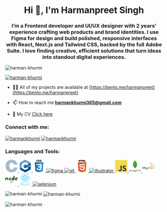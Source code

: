 <h1 align="center">Hi 👋, I'm Harmanpreet Singh</h1>
<h3 align="center">I’m a Frontend developer and UI/UX designer with 2 years’ experience crafting web products and brand identities. I use Figma for design and build polished, responsive interfaces with React, Next.js and Tailwind CSS, backed by the full Adobe Suite. I love finding creative, efficient solutions that turn ideas into standout digital experiences.</h3>

<p align="left"> <img src="https://komarev.com/ghpvc/?username=harman-khurmi&label=Profile%20views&color=0e75b6&style=flat" alt="harman-khurmi" /> </p>

<p align="left"> <a href="https://github.com/ryo-ma/github-profile-trophy"><img src="https://github-profile-trophy.vercel.app/?username=harman-khurmi" alt="harman-khurmi" /></a> </p>

- 👨‍💻 All of my projects are available at [https://bento.me/harmanpreet](https://bento.me/harmanpreet)

- 📫 How to reach me **harmankhurmi365@gmail.com**

- 📄 My CV [Click here](https://drive.google.com/file/d/1_zZiuKD5VMfSwPiCNLCkNyKO0SwuCzni/view?usp=sharing)

<h3 align="left">Connect with me:</h3>
<p align="left">
<a href="https://linkedin.com/in/harmankhurmi" target="blank"><img align="center" src="https://raw.githubusercontent.com/rahuldkjain/github-profile-readme-generator/master/src/images/icons/Social/linked-in-alt.svg" alt="harmankhurmi" height="30" width="40" /></a>
<a href="https://www.behance.net/harmankhurmi" target="blank"><img align="center" src="https://raw.githubusercontent.com/rahuldkjain/github-profile-readme-generator/master/src/images/icons/Social/behance.svg" alt="harmankhurmi" height="30" width="40" /></a>
</p>

<h3 align="left">Languages and Tools:</h3>
<p align="left"> </a> <a href="https://www.cprogramming.com/" target="_blank" rel="noreferrer"> <img src="https://raw.githubusercontent.com/devicons/devicon/master/icons/c/c-original.svg" alt="c" width="40" height="40"/> </a> <a href="https://www.w3schools.com/cpp/" target="_blank" rel="noreferrer"> <img src="https://raw.githubusercontent.com/devicons/devicon/master/icons/cplusplus/cplusplus-original.svg" alt="cplusplus" width="40" height="40"/> </a> <a href="https://www.w3schools.com/css/" target="_blank" rel="noreferrer"> <img src="https://raw.githubusercontent.com/devicons/devicon/master/icons/css3/css3-original-wordmark.svg" alt="css3" width="40" height="40"/> </a> <a href="https://www.figma.com/" target="_blank" rel="noreferrer"> <img src="https://www.vectorlogo.zone/logos/figma/figma-icon.svg" alt="figma" width="40" height="40"/> </a> <a href="https://git-scm.com/" target="_blank" rel="noreferrer"> <img src="https://www.vectorlogo.zone/logos/git-scm/git-scm-icon.svg" alt="git" width="40" height="40"/> </a> <a href="https://www.w3.org/html/" target="_blank" rel="noreferrer"> <img src="https://raw.githubusercontent.com/devicons/devicon/master/icons/html5/html5-original-wordmark.svg" alt="html5" width="40" height="40"/> </a> <a href="https://www.adobe.com/in/products/illustrator.html" target="_blank" rel="noreferrer"> <img src="https://www.vectorlogo.zone/logos/adobe_illustrator/adobe_illustrator-icon.svg" alt="illustrator" width="40" height="40"/> </a> <a href="https://developer.mozilla.org/en-US/docs/Web/JavaScript" target="_blank" rel="noreferrer"> <img src="https://raw.githubusercontent.com/devicons/devicon/master/icons/javascript/javascript-original.svg" alt="javascript" width="40" height="40"/> </a> <a href="https://www.mongodb.com/" target="_blank" rel="noreferrer"> <img src="https://raw.githubusercontent.com/devicons/devicon/master/icons/mongodb/mongodb-original-wordmark.svg" alt="mongodb" width="40" height="40"/> </a> <a href="https://www.mysql.com/" target="_blank" rel="noreferrer"> <img src="https://raw.githubusercontent.com/devicons/devicon/master/icons/mysql/mysql-original-wordmark.svg" alt="mysql" width="40" height="40"/> </a> <a href="https://nodejs.org" target="_blank" rel="noreferrer"> <img src="https://raw.githubusercontent.com/devicons/devicon/master/icons/nodejs/nodejs-original-wordmark.svg" alt="nodejs" width="40" height="40"/> </a>  </a> <a href="https://reactjs.org/" target="_blank" rel="noreferrer"> <img src="https://raw.githubusercontent.com/devicons/devicon/master/icons/react/react-original-wordmark.svg" alt="react" width="40" height="40"/> </a> <a href="https://www.selenium.dev" target="_blank" rel="noreferrer"> <img src="https://raw.githubusercontent.com/detain/svg-logos/780f25886640cef088af994181646db2f6b1a3f8/svg/selenium-logo.svg" alt="selenium" width="40" height="40"/> </a>  </p>

<p><img align="left" src="https://github-readme-stats.vercel.app/api/top-langs?username=harman-khurmi&show_icons=true&locale=en&layout=compact" alt="harman-khurmi" /></p>

<p>&nbsp;<img align="center" src="https://github-readme-stats.vercel.app/api?username=harman-khurmi&show_icons=true&locale=en" alt="harman-khurmi" /></p>

<p><img align="center" src="https://github-readme-streak-stats.herokuapp.com/?user=harman-khurmi&" alt="harman-khurmi" /></p>

